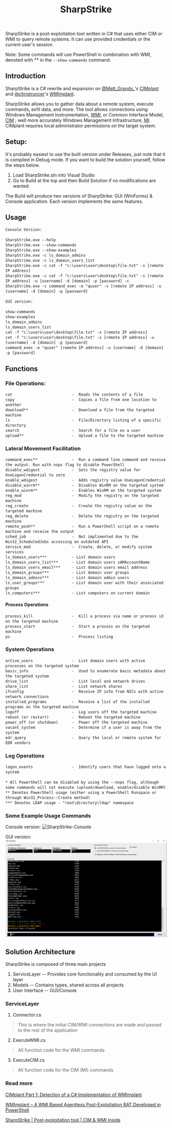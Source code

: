 <div align="center">
	<h1>SharpStrike</h1>
	<br/>
</div>

SharpStrike is a post-exploitation tool written in C# that uses either CIM or WMI to query remote systems. It can use provided credentials or the current user's session.

Note: Some commands will use PowerShell in combination with WMI, denoted with ** in the `--show-commands` command.

## Introduction

SharpStrike is a C# rewrite and expansion on [@Matt_Grandy_](https://twitter.com/Matt_Grandy_)'s [CIMplant](https://github.com/FortyNorthSecurity/CIMplant) and [@christruncer](https://twitter.com/christruncer)'s [WMImplant](https://github.com/FortyNorthSecurity/WMImplant). 

SharpStrike allows you to gather data about a remote system, execute commands, exfil data, and more. The tool allows connections using Windows Management Instrumentation, [WMI](https://docs.microsoft.com/en-us/windows/win32/wmisdk/about-wmi), or Common Interface Model, [CIM](https://www.dmtf.org/standards/cim) ; well more accurately Windows Management Infrastructure, [MI](https://docs.microsoft.com/en-us/previous-versions/windows/desktop/wmi_v2/windows-management-infrastructure). CIMplant requires local administrator permissions on the target system.


## Setup:

It's probably easiest to use the built version under Releases, just note that it is compiled in Debug mode. If you want to build the solution yourself, follow the steps below.

1. Load SharpStrike.sln into Visual Studio
2. Go to Build at the top and then Build Solution if no modifications are wanted

The Build will produce two versions of SharpStrike: GUI (WinForms) & Console application. Each version implements the same features.


## Usage

```
Console Version:

SharpStrike.exe --help
SharpStrike.exe --show-commands
SharpStrike.exe --show-examples
SharpStrike.exe -c ls_domain_admins
SharpStrike.exe -c ls_domain_users_list
SharpStrike.exe -c cat -f "c:\users\user\desktop\file.txt" -s [remote IP address]
SharpStrike.exe -c cat -f "c:\users\user\desktop\file.txt" -s [remote IP address] -u [username] -d [domain] -p [password] -c 
SharpStrike.exe -c command_exec -e "quser" -s [remote IP address] -u [username] -d [domain] -p [password]

GUI version:

show-commands
show-examples
ls_domain_admins
ls_domain_users_list
cat -f "c:\users\user\desktop\file.txt" -s [remote IP address]
cat -f "c:\users\user\desktop\file.txt" -s [remote IP address] -u [username] -d [domain] -p [password]
command_exec -e "quser" [remote IP address] -u [username] -d [domain] -p [password]
```

## Functions

### File Operations:
    cat                          -  Reads the contents of a file
    copy                         -  Copies a file from one location to another
    download**                   -  Download a file from the targeted machine
    ls                           -  File/Directory listing of a specific directory
    search                       -  Search for a file on a user
    upload**                     -  Upload a file to the targeted machine

### Lateral Movement Facilitation
    command_exec**               -  Run a command line command and receive the output. Run with nops flag to disable PowerShell
    disable_wdigest              -  Sets the registry value for UseLogonCredential to zero
    enable_wdigest               -  Adds registry value UseLogonCredential
    disable_winrm**              -  Disables WinRM on the targeted system
    enable_winrm**               -  Enables WinRM on the targeted system
    reg_mod                      -  Modify the registry on the targeted machine
    reg_create                   -  Create the registry value on the targeted machine
    reg_delete                   -  Delete the registry on the targeted machine
    remote_posh**                -  Run a PowerShell script on a remote machine and receive the output
    sched_job                    -  Not implimented due to the Win32_ScheduledJobs accessing an outdated API
    service_mod                  -  Create, delete, or modify system services
    ls_domain_users***           - List domain users                                 
    ls_domain_users_list***      - List domain users sAMAccountName                  
    ls_domain_users_email***     - List domain users email address                   
    ls_domain_groups***          - List domain user groups                           
    ls_domain_admins***          - List domain admin users                           
    ls_user_groups***            - List domain user with their associated groups
    ls_computers***              - List computers on current domain


#### Process Operations
    process_kill                 -  Kill a process via name or process id on the targeted machine
    process_start                -  Start a process on the targeted machine
    ps                           -  Process listing

### System Operations
    active_users                 -  List domain users with active processes on the targeted system
    basic_info                   -  Used to enumerate basic metadata about the targeted system
    drive_list                   -  List local and network drives
    share_list                   -  List network shares
    ifconfig                     -  Receive IP info from NICs with active network connections
    installed_programs           -  Receive a list of the installed programs on the targeted machine
    logoff                       -  Log users off the targeted machine
    reboot (or restart)          -  Reboot the targeted machine
    power_off (or shutdown)      -  Power off the targeted machine
    vacant_system                -  Determine if a user is away from the system
    edr_query                    -  Query the local or remote system for EDR vendors

### Log Operations
    logon_events                 -  Identify users that have logged onto a system

    * All PowerShell can be disabled by using the --nops flag, although some commands will not execute (upload/download, enable/disable WinRM)
    ** Denotes PowerShell usage (either using a PowerShell Runspace or through Win32_Process::Create method)
    *** Denotes LDAP usage - "root\directory\ldap" namespace

### Some Example Usage Commands

Console version:
![SharpStrike-Console](Extras/SharpStrike-Usage.gif?raw=true)


GUI version:
![SharpStrike-GUI](Extras/SharpStrike-GUI.png?raw=true)



## Solution Architecture
SharpStrike is composed of three main projects
1. ServiceLayer -- Provides core functionality and consumed by the UI layer
2. Models -- Contains types, shared across all projects
3. User Interface -- GUI/Console

### ServiceLayer
1. Connector.cs
> This is where the initial CIM/WMI connections are made and passed to the rest of the application

2. ExecuteWMI.cs
> All function code for the WMI commands

3. ExecuteCIM.cs
> All function code for the CIM (MI) commands




### Read more
[CIMplant Part 1: Detection of a C# Implementation of WMImplant](https://fortynorthsecurity.com/blog/cimplant-part-1-detections/)

[WMImplant – A WMI Based Agentless Post-Exploitation RAT Developed in PowerShell](https://www.fireeye.com/blog/threat-research/2017/03/wmimplant_a_wmi_ba.html)

[SharpStrike | Post-exploitation tool | CIM & WMI Inside](https://c99.sh/sharpstrike-post-exploitation-tool-cim-wmi-inside/)